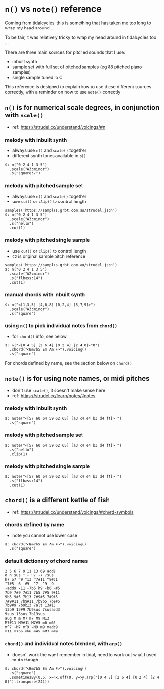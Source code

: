 # `n()` vs `note()` reference

Coming from tidalcycles, this is something that has taken me too long to wrap my head around ...

To be fair, it was relatively tricky to wrap my head around in tidalcycles too ...

There are three main sources for pitched sounds that I use:
 - inbuilt synth
 - sample set with full set of pitched samples (eg 88 pitched piano samples) 
 - single sample tuned to C

This reference is designed to explain how to use these different sources correctly, with a reminder on how to use `note()` correctly

## `n()` is for numerical scale degrees, in conjunction with `scale()`
 - ref: https://strudel.cc/understand/voicings/#n

### melody with inbuilt synth
 - always use `n()` and `scale()` together
 - different synth tones available in `s()`

```
$: n("0 2 4 1 3 5")
  .scale("A3:minor")
  .s("square:7")
```

### melody with pitched sample set
 - always use `n()` and `scale()` together
 - use `cut()` or `clip()` to control length
```
samples('https://samples.grbt.com.au/strudel.json')
$: n("0 2 4 1 3 5")
  .scale("A3:minor")
  .s("hello")
  .cut(1)
```

### melody with pitched single sample
 - use `cut()` or `clip()` to control length
 - `C2` is original sample pitch reference
```
samples('https://samples.grbt.com.au/strudel.json')
$: n("0 2 4 1 3 5")
  .scale("A2:minor")
  .s("flbass:14")
  .cut(1)
```

### manual chords with inbuilt synth

```
$: n("<[1,3,5] [4,6,8] [0,2,4] [5,7,9]>")
  .scale("A3:minor")
  .s("square")
```

### using `n()` to pick individual notes from `chord()`
 - for `chord()` info, see below

```
$: n("<[0 4 5] [2 6 4] [0 2 4] [2 4 0]>*8")
  .chord("<Bm7b5 Em Am F>").voicing()
  .s("square")
```

For chords defined by name, see the section below on `chord()`

## `note()` is for using note names, or midi pitches 
 - don't use `scale()`, it doesn't make sense here
 - ref: https://strudel.cc/learn/notes/#notes

### melody with inbuilt synth

```
$: note("<[57 60 64 59 62 65] [a3 c4 e4 b3 d4 f4]> ")
  .s("square")
```

### melody with pitched sample set
```
$: note("<[57 60 64 59 62 65] [a3 c4 e4 b3 d4 f4]> ")
  .s("hello")
  .clip(1)
```

### melody with pitched single sample
```
$: note("<[57 60 64 59 62 65] [a3 c4 e4 b3 d4 f4]> ")
  .s("flbass:14")
  .cut(1)
```

## `chord()` is a different kettle of fish

- ref: https://strudel.cc/understand/voicings/#chord-symbols

### chords defined by name
 - note you cannot use lower case

```
$: chord("<Bm7b5 Em Am F>").voicing()
  .s("square")
```

### default dictionary of chord names
```
2 5 6 7 9 11 13 69 add9
o h sus ^ - ^7 -7 7sus
h7 o7 ^9 ^13 ^7#11 ^9#11
^7#5 -6 -69 -^7 -^9 -9
-add9 -11 -7b5 h9 -b6 -#5
7b9 7#9 7#11 7b5 7#5 9#11
9b5 9#5 7b13 7#9#5 7#9b5
7#9#11 7b9#11 7b9b5 7b9#5
7b9#9 7b9b13 7alt 13#11
13b9 13#9 7b9sus 7susadd3
9sus 13sus 7b13sus
aug M m M7 m7 M9 M13
M7#11 M9#11 M7#5 m6 m69
m^7 -M7 m^9 -M9 m9 madd9
m11 m7b5 mb6 m#5 mM7 mM9
```

### `chord()` and individual notes blended, with `arp()`
- doesn't work the way I remember in tidal, need to work out what I used to do though

```
$: chord("<Bm7b5 Em Am F>").voicing()
  .s("square")
  .sometimesBy(0.5, x=>x.off(0, y=>y.arp("[0 4 5] [2 6 4] [0 2 4] [2 4 0]").transpose(24)))
```
